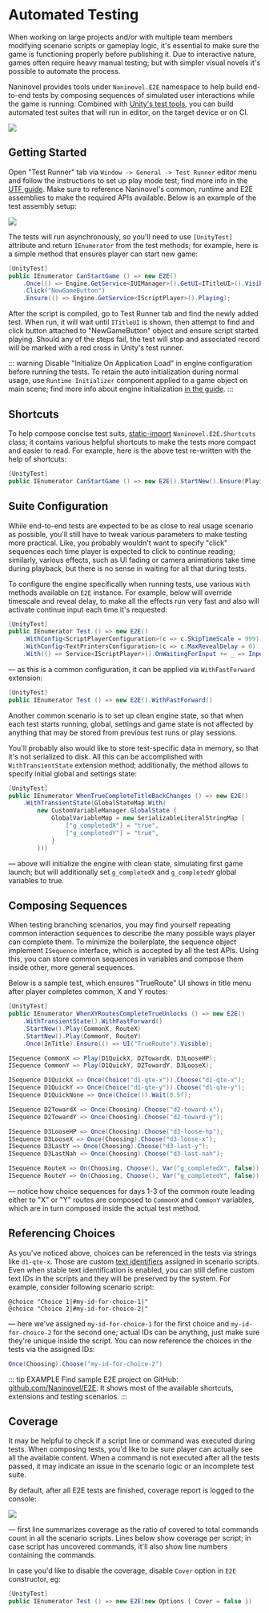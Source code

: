 # Automated Testing

When working on large projects and/or with multiple team members modifying scenario scripts or gameplay logic, it's essential to make sure the game is functioning properly before publishing it. Due to interactive nature, games often require heavy manual testing; but with simpler visual novels it's possible to automate the process.

Naninovel provides tools under `Naninovel.E2E` namespace to help build end-to-end tests by composing sequences of simulated user interactions while the game is running. Combined with [Unity's test tools](https://docs.unity3d.com/Packages/com.unity.test-framework@latest), you can build automated test suites that will run in editor, on the target device or on CI.

![](https://i.gyazo.com/92e7eaf5725f098d6d12c83a2b7eb219.png)

## Getting Started

Open "Test Runner" tab via `Window -> General -> Test Runner` editor menu and follow the instructions to set up play mode test; find more info in the [UTF guide](https://docs.unity3d.com/Packages/com.unity.test-framework@1.3/manual/workflow-create-playmode-test.html). Make sure to reference Naninovel's common, runtime and E2E assemblies to make the required APIs available. Below is an example of the test assembly setup:

![](https://i.gyazo.com/8b8cb5c916987d941cce8abf6daf131b.png)

The tests will run asynchronously, so you'll need to use `[UnityTest]` attribute and return `IEnumerator` from the test methods; for example, here is a simple method that ensures player can start new game:

```csharp
[UnityTest]
public IEnumerator CanStartGame () => new E2E()
    .Once(() => Engine.GetService<IUIManager>().GetUI<ITitleUI>().Visible)
    .Click("NewGameButton")
    .Ensure(() => Engine.GetService<IScriptPlayer>().Playing);
```

After the script is compiled, go to Test Runner tab and find the newly added test. When run, it will wait until `ITitleUI` is shown, then attempt to find and click button attached to "NewGameButton" object and ensure script started playing. Should any of the steps fail, the test will stop and associated record will be marked with a red cross in Unity's test runner.

::: warning
Disable "Initialize On Application Load" in engine configuration before running the tests. To retain the auto initialization during normal usage, use `Runtime Initializer` component applied to a game object on main scene; find more info about engine initialization [in the guide](/guide/integration-options#manual-initialization).
:::

## Shortcuts

To help compose concise test suits, [static-import](https://learn.microsoft.com/en-us/dotnet/csharp/language-reference/keywords/using-directive#static-modifier) `Naninovel.E2E.Shortcuts` class; it contains various helpful shortcuts to make the tests more compact and easier to read. For example, here is the above test re-written with the help of shortcuts:

```csharp
[UnityTest]
public IEnumerator CanStartGame () => new E2E().StartNew().Ensure(Playing);
```

## Suite Configuration

While end-to-end tests are expected to be as close to real usage scenario as possible, you'll still have to tweak various parameters to make testing more practical. Like, you probably wouldn't want to specify "click" sequences each time player is expected to click to continue reading; similarly, various effects, such as UI fading or camera animations take time during playback, but there is no sense in waiting for all that during tests.

To configure the engine specifically when running tests, use various `With` methods available on `E2E` instance. For example, below will override timescale and reveal delay, to make all the effects run very fast and also will activate continue input each time it's requested:

```csharp
[UnityTest]
public IEnumerator Test () => new E2E()
    .WithConfig<ScriptPlayerConfiguration>(c => c.SkipTimeScale = 999)
    .WithConfig<TextPrintersConfiguration>(c => c.MaxRevealDelay = 0)
    .With(() => Service<IScriptPlayer>().OnWaitingForInput += _ => Input("Continue").Activate(1))
```

— as this is a common configuration, it can be applied via `WithFastForward` extension:

```csharp
[UnityTest]
public IEnumerator Test () => new E2E().WithFastForward()
```

Another common scenario is to set up clean engine state, so that when each test starts running, global, settings and game state is not affected by anything that may be stored from previous test runs or play sessions.

You'll probably also would like to store test-specific data in memory, so that it's not serialized to disk. All this can be accomplished with `WithTransientState` extension method; additionally, the method allows to specify initial global and settings state:

```csharp
[UnityTest]
public IEnumerator WhenTrueCompleteTitleBackChanges () => new E2E()
    .WithTransientState(GlobalStateMap.With(
        new CustomVariableManager.GlobalState {
            GlobalVariableMap = new SerializableLiteralStringMap {
                ["g_completedX"] = "true",
                ["g_completedY"] = "true",
            }
        }))
```

— above will initialize the engine with clean state, simulating first game launch; but will additionally set `g_completedX` and `g_completedY` global variables to true.

## Composing Sequences

When testing branching scenarios, you may find yourself repeating common interaction sequences to describe the many possible ways player can complete them. To minimize the boilerplate, the sequence object implement `ISequence` interface, which is accepted by all the test APIs. Using this, you can store common sequences in variables and compose them inside other, more general sequences.

Below is a sample test, which ensures "TrueRoute" UI shows in title menu after player completes common, X and Y routes:

```csharp
[UnityTest]
public IEnumerator WhenXYRoutesCompleteTrueUnlocks () => new E2E()
    .WithTransientState().WithFastForward()
    .StartNew().Play(CommonX, RouteX)
    .StartNew().Play(CommonY, RouteY)
    .Once(InTitle).Ensure(() => UI("TrueRoute").Visible);

ISequence CommonX => Play(D1QuickX, D2TowardX, D3LooseHP);
ISequence CommonY => Play(D1QuickY, D2TowardY, D3LooseX);

ISequence D1QuickX => Once(Choice("d1-qte-x")).Choose("d1-qte-x");
ISequence D1QuickY => Once(Choice("d1-qte-y")).Choose("d1-qte-y");
ISequence D1QuickNone => Once(Choice()).Wait(0.5f);

ISequence D2TowardX => Once(Choosing).Choose("d2-toward-x");
ISequence D2TowardY => Once(Choosing).Choose("d2-toward-y");

ISequence D3LooseHP => Once(Choosing).Choose("d3-loose-hp");
ISequence D3LooseX => Once(Choosing).Choose("d3-loose-x");
ISequence D3LastY => Once(Choosing).Choose("d3-last-y");
ISequence D3LastNah => Once(Choosing).Choose("d3-last-nah");

ISequence RouteX => On(Choosing, Choose(), Var("g_completedX", false));
ISequence RouteY => On(Choosing, Choose(), Var("g_completedY", false));
```

— notice how choice sequences for days 1-3 of the common route leading either to "X" or "Y" routes are composed to `CommonX` and `CommonY` variables, which are in turn composed inside the actual test method.

## Referencing Choices

As you've noticed above, choices can be referenced in the tests via strings like `d1-qte-x`. Those are custom [text identifiers](/guide/naninovel-scripts#text-identification) assigned in scenario scripts. Even when stable text identification is enabled, you can still define custom text IDs in the scripts and they will be preserved by the system. For example, consider following scenario script:

```nani
@choice "Choice 1|#my-id-for-choice-1|"
@choice "Choice 2|#my-id-for-choice-2|"
```

— here we've assigned `my-id-for-choice-1` for the first choice and `my-id-for-choice-2` for the second one; actual IDs can be anything, just make sure they're unique inside the script. You can now reference the choices in the tests via the assigned IDs:

```csharp
Once(Choosing).Choose("my-id-for-choice-2")
```

::: tip EXAMPLE
Find sample E2E project on GitHub: [github.com/Naninovel/E2E](https://github.com/naninovel/samples/tree/main/unity/e2e). It shows most of the available shortcuts, extensions and testing scenarios.
:::

## Coverage

It may be helpful to check if a script line or command was executed during tests. When composing tests, you'd like to be sure player can actually see all the available content. When a command is not executed after all the tests passed, it may indicate an issue in the scenario logic or an incomplete test suite.

By default, after all E2E tests are finished, coverage report is logged to the console:

![](https://i.gyazo.com/95beca8fb15948d5ea8645d9d199e957.png)

— first line summarizes coverage as the ratio of covered to total commands count in all the scenario scripts. Lines below show coverage per script; in case script has uncovered commands, it'll also show line numbers containing the commands.

In case you'd like to disable the coverage, disable `Cover` option in `E2E` constructor, eg:

```csharp
[UnityTest]
public IEnumerator Test () => new E2E(new Options { Cover = false })
```
